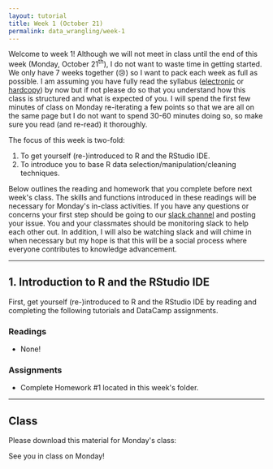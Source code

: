 ```yaml
---
layout: tutorial
title: Week 1 (October 21)
permalink: data_wrangling/week-1
---
```


Welcome to week 1! Although we will not meet in class until the end of this week (Monday, October 21<sup>th</sup>), I do not want to waste time in getting started. We only have 7 weeks together (&#x1f622;) so I want to pack each week as full as possible. I am assuming you have fully read the syllabus ([electronic](http://uc-r.github.io/data_wrangling) or [hardcopy](https://www.dropbox.com/s/8icyjucwdcs76b0/Data%20Wrangling%20with%20R%20Syllabus%20%282019%20Fall%29.pdf?dl=1)) by now but if not please do so that you understand how this class is structured and what is expected of you.  I will spend the first few minutes of class on Monday re-iterating a few points so that we are all on the same page but I do not want to spend 30-60 minutes doing so, so make sure you read (and re-read) it thoroughly.

The focus of this week is two-fold:

1. To get yourself (re-)introduced to R and the RStudio IDE.
2. To introduce you to base R data selection/manipulation/cleaning techniques. 

Below outlines the reading and homework that you complete before next week's class. The skills and functions introduced in these readings will be necessary for Monday's in-class activities. If you have any questions or concerns your first step should be going to our [slack channel](https://uc-data-wrangling.slack.com) and posting your issue.  You and your classmates should be monitoring slack to help each other out. In addition, I will also be watching slack and will chime in when necessary but my hope is that this will be a social process where everyone contributes to knowledge advancement.

<hr>

## 1. Introduction to R and the RStudio IDE

First, get yourself (re-)introduced to R and the RStudio IDE by reading and completing the following tutorials and DataCamp assignments.

### Readings

- None!

### Assignments

- Complete Homework #1 located in this week's folder.

<hr>

## Class

Please download this material for Monday's class: &nbsp; <a href="https://www.dropbox.com/sh/naqzv7r5alr8e4r/AAC90sYznTKaW9-mopRmAvlqa?dl=1" style="color:black;"><i class="fa fa-cloud-download" style="font-size:1em"></i></a>

See you in class on Monday!

